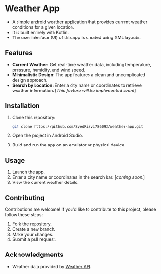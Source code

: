 # Weather App

- A simple android weather application that provides current weather conditions for a given location.
- It is built entirely with Kotlin.
- The user interface (UI) of this app is created using XML layouts.

## Features

- **Current Weather:** Get real-time weather data, including temperature, pressure, humidity, and wind speed.
- **Minimalistic Design:** The app features a clean and uncomplicated design approach.
- **Search by Location:** Enter a city name or coordinates to retrieve weather information. [*This feature will be implemented soon!*]

## Installation

1. Clone this repository:
   ```bash
   git clone https://github.com/SyedRizvi786092/weather-app.git
   ```

2. Open the project in Android Studio.

3. Build and run the app on an emulator or physical device.

## Usage

1. Launch the app.
2. Enter a city name or coordinates in the search bar. [*coming soon!*]
3. View the current weather details.

## Contributing

Contributions are welcome! If you'd like to contribute to this project, please follow these steps:

1. Fork the repository.
2. Create a new branch.
3. Make your changes.
4. Submit a pull request.

## Acknowledgments

- Weather data provided by [Weather API](https://www.weatherapi.com/).
